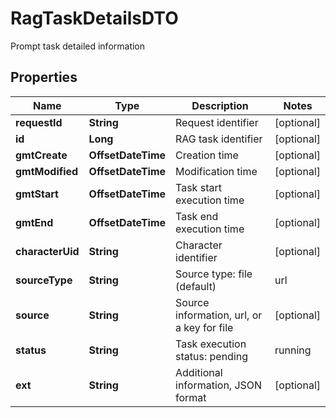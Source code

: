 

# RagTaskDetailsDTO

Prompt task detailed information

## Properties

| Name | Type | Description | Notes |
|------------ | ------------- | ------------- | -------------|
|**requestId** | **String** | Request identifier |  [optional] |
|**id** | **Long** | RAG task identifier |  [optional] |
|**gmtCreate** | **OffsetDateTime** | Creation time |  [optional] |
|**gmtModified** | **OffsetDateTime** | Modification time |  [optional] |
|**gmtStart** | **OffsetDateTime** | Task start execution time |  [optional] |
|**gmtEnd** | **OffsetDateTime** | Task end execution time |  [optional] |
|**characterUid** | **String** | Character identifier |  [optional] |
|**sourceType** | **String** | Source type: file (default) | url |  [optional] |
|**source** | **String** | Source information, url, or a key for file |  [optional] |
|**status** | **String** | Task execution status: pending | running | succeeded | failed | canceled |  [optional] |
|**ext** | **String** | Additional information, JSON format |  [optional] |



